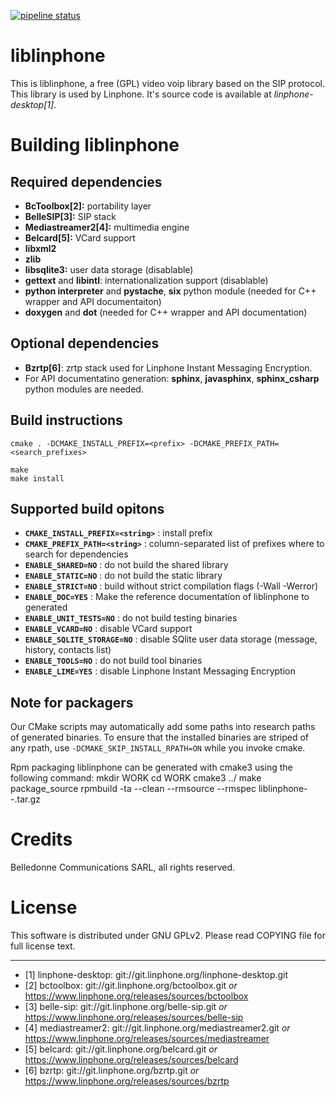 [![pipeline status](https://gitlab.linphone.org/BC/public/linphone/badges/master/pipeline.svg)](https://gitlab.linphone.org/BC/public/linphone/commits/master)

liblinphone
===========

This is liblinphone, a free (GPL) video voip library based on the SIP protocol.
This library is used by Linphone. It's source code is available at *linphone-desktop[1]*.


# Building liblinphone


## Required dependencies

* **BcToolbox[2]:** portability layer
* **BelleSIP[3]:** SIP stack
* **Mediastreamer2[4]:** multimedia engine
* **Belcard[5]:** VCard support
* **libxml2**
* **zlib**
* **libsqlite3:** user data storage (disablable)
* **gettext** and **libintl**: internationalization support (disablable)
* **python interpreter** and **pystache**, **six** python module (needed for C++ wrapper and API documentaiton)
* **doxygen** and **dot** (needed for C++ wrapper and API documentation)


## Optional dependencies

* **Bzrtp[6]**: zrtp stack used for Linphone Instant Messaging Encryption.
* For API documentatino generation: **sphinx**, **javasphinx**, **sphinx_csharp** python modules are needed.


## Build instructions

	cmake . -DCMAKE_INSTALL_PREFIX=<prefix> -DCMAKE_PREFIX_PATH=<search_prefixes>
	
	make
	make install


## Supported build opitons

* **`CMAKE_INSTALL_PREFIX=<string>`** : install prefix
* **`CMAKE_PREFIX_PATH=<string>`**    : column-separated list of prefixes where to search for dependencies
* **`ENABLE_SHARED=NO`**              : do not build the shared library
* **`ENABLE_STATIC=NO`**              : do not build the static library
* **`ENABLE_STRICT=NO`**              : build without strict compilation flags (-Wall -Werror)
* **`ENABLE_DOC=YES`**                : Make the reference documentation of liblinphone to generated
* **`ENABLE_UNIT_TESTS=NO`**          : do not build testing binaries
* **`ENABLE_VCARD=NO`**               : disable VCard support
* **`ENABLE_SQLITE_STORAGE=NO`**      : disable SQlite user data storage (message, history, contacts list)
* **`ENABLE_TOOLS=NO`**               : do not build tool binaries
* **`ENABLE_LIME=YES`**               : disable Linphone Instant Messaging Encryption

## Note for packagers

Our CMake scripts may automatically add some paths into research paths of generated binaries.
To ensure that the installed binaries are striped of any rpath, use `-DCMAKE_SKIP_INSTALL_RPATH=ON`
while you invoke cmake.

Rpm packaging
liblinphone can be generated with cmake3 using the following command:
mkdir WORK
cd WORK
cmake3 ../
make package_source
rpmbuild -ta --clean --rmsource --rmspec liblinphone-<version>-<release>.tar.gz


# Credits

Belledonne Communications SARL, all rights reserved.

# License

This software is distributed under GNU GPLv2. Please read COPYING file for full license text.


------------------------------


- [1] linphone-desktop: git://git.linphone.org/linphone-desktop.git
- [2] bctoolbox: git://git.linphone.org/bctoolbox.git *or* <https://www.linphone.org/releases/sources/bctoolbox>
- [3] belle-sip: git://git.linphone.org/belle-sip.git *or* <https://www.linphone.org/releases/sources/belle-sip>
- [4] mediastreamer2: git://git.linphone.org/mediastreamer2.git *or* <https://www.linphone.org/releases/sources/mediastreamer>
- [5] belcard: git://git.linphone.org/belcard.git *or* <https://www.linphone.org/releases/sources/belcard>
- [6] bzrtp: git://git.linphone.org/bzrtp.git *or* <https://www.linphone.org/releases/sources/bzrtp>
